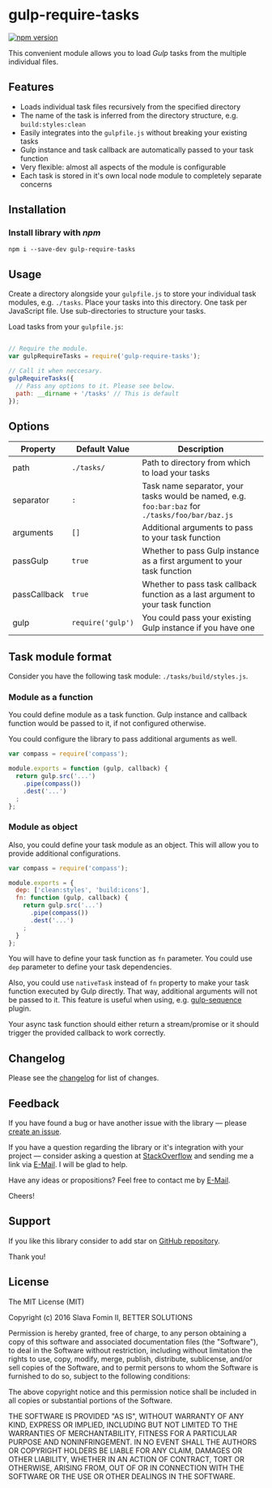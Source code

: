 # gulp-require-tasks

[![npm version](https://badge.fury.io/js/gulp-require-tasks.svg)](http://badge.fury.io/js/gulp-require-tasks)


This convenient module allows you to load *Gulp* tasks from the
multiple individual files.


## Features

- Loads individual task files recursively from the specified directory
- The name of the task is inferred from the directory structure, e.g. `build:styles:clean`
- Easily integrates into the `gulpfile.js` without breaking your existing tasks
- Gulp instance and task callback are automatically passed to your task function
- Very flexible: almost all aspects of the module is configurable
- Each task is stored in it's own local node module to completely separate concerns


## Installation

### Install library with *npm*

`npm i --save-dev gulp-require-tasks`


## Usage

Create a directory alongside your `gulpfile.js` to store your individual
task modules, e.g. `./tasks`. Place your tasks into this directory.
One task per JavaScript file. Use sub-directories to structure your tasks.

Load tasks from your `gulpfile.js`:

```javascript

// Require the module.
var gulpRequireTasks = require('gulp-require-tasks');

// Call it when neccesary.
gulpRequireTasks({
  // Pass any options to it. Please see below.
  path: __dirname + '/tasks' // This is default
});
```


## Options

| Property     | Default Value     | Description
| ------------ | ----------------- | --------------------------------------------------------
| path         | `./tasks/`        | Path to directory from which to load your tasks
| separator    | `:`               | Task name separator, your tasks would be named, e.g. `foo:bar:baz` for `./tasks/foo/bar/baz.js`
| arguments    | `[]`              | Additional arguments to pass to your task function
| passGulp     | `true`            | Whether to pass Gulp instance as a first argument to your task function
| passCallback | `true`            | Whether to pass task callback function as a last argument to your task function
| gulp         | `require('gulp')` | You could pass your existing Gulp instance if you have one


## Task module format

Consider you have the following task module: `./tasks/build/styles.js`.


### Module as a function

You could define module as a task function. Gulp instance and
callback function would be passed to it, if not configured otherwise.

You could configure the library to pass additional arguments as well.

```javascript
var compass = require('compass');

module.exports = function (gulp, callback) {
  return gulp.src('...')
    .pipe(compass())
    .dest('...')
  ;
};
```


### Module as object

Also, you could define your task module as an object.
This will allow you to provide additional configurations.

```javascript
var compass = require('compass');

module.exports = {
  dep: ['clean:styles', 'build:icons'],
  fn: function (gulp, callback) {
    return gulp.src('...')
      .pipe(compass())
      .dest('...')
    ;
  }
};
```

You will have to define your task function as `fn` parameter.
You could use `dep` parameter to define your task dependencies.

Also, you could use `nativeTask` instead of `fn` property to make your
task function executed by Gulp directly. That way, additional arguments
will not be passed to it. This feature is useful when using,
e.g. [gulp-sequence][gulp-sequence] plugin.

Your async task function should either return a stream/promise or it
should trigger the provided callback to work correctly.


## Changelog

Please see the [changelog][changelog] for list of changes.


## Feedback

If you have found a bug or have another issue with the library —
please [create an issue][new-issue].

If you have a question regarding the library or it's integration with your project —
consider asking a question at [StackOverflow][so-ask] and sending me a
link via [E-Mail][email]. I will be glad to help.

Have any ideas or propositions? Feel free to contact me by [E-Mail][email].

Cheers!


## Support

If you like this library consider to add star on [GitHub repository][repo-gh].

Thank you!


## License

The MIT License (MIT)

Copyright (c) 2016 Slava Fomin II, BETTER SOLUTIONS

Permission is hereby granted, free of charge, to any person obtaining a copy
of this software and associated documentation files (the "Software"), to deal
in the Software without restriction, including without limitation the rights
to use, copy, modify, merge, publish, distribute, sublicense, and/or sell
copies of the Software, and to permit persons to whom the Software is
furnished to do so, subject to the following conditions:

The above copyright notice and this permission notice shall be included in
all copies or substantial portions of the Software.

THE SOFTWARE IS PROVIDED "AS IS", WITHOUT WARRANTY OF ANY KIND, EXPRESS OR
IMPLIED, INCLUDING BUT NOT LIMITED TO THE WARRANTIES OF MERCHANTABILITY,
FITNESS FOR A PARTICULAR PURPOSE AND NONINFRINGEMENT. IN NO EVENT SHALL THE
AUTHORS OR COPYRIGHT HOLDERS BE LIABLE FOR ANY CLAIM, DAMAGES OR OTHER
LIABILITY, WHETHER IN AN ACTION OF CONTRACT, TORT OR OTHERWISE, ARISING FROM,
OUT OF OR IN CONNECTION WITH THE SOFTWARE OR THE USE OR OTHER DEALINGS IN
THE SOFTWARE.

  [changelog]:     CHANGELOG.md
  [so-ask]:        http://stackoverflow.com/questions/ask?tags=node.js,javascript
  [email]:         mailto:s.fomin@betsol.ru
  [new-issue]:     https://github.com/betsol/gulp-require-tasks/issues/new
  [gulp]:          http://gulpjs.com/
  [repo-gh]:       https://github.com/betsol/gulp-require-tasks
  [gulp-sequence]: https://github.com/teambition/gulp-sequence

